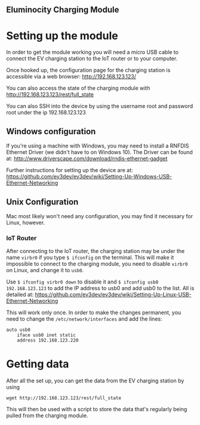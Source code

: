 Eluminocity Charging Module
---

# Setting up the module

In order to get the module working you will need a micro USB cable to connect the EV charging station to the IoT router or to your computer. 

Once hooked up, the configuration page for the charging station is accessible via a web browser: http://192.168.123.123/ 

You can also access the state of the charging module with http://192.168.123.123/rest/full_state

You can also SSH into the device by using the username root and password root under the ip 192.168.123.123

## Windows configuration

If you're using a machine with Windows, you may need to install a RNFDIS Ethernet Driver (we didn't have to on Windows 10). The Driver can be found at: http://www.driverscape.com/download/rndis-ethernet-gadget 

Further instructions for setting up the device are at: https://github.com/ev3dev/ev3dev/wiki/Setting-Up-Windows-USB-Ethernet-Networking

## Unix Configuration

Mac most likely won't need any configuration, you may find it necessary for Linux, however.

### IoT Router

After connecting to the IoT router, the charging station may be under the name ``virbr0`` if you type ``$ ifconfig`` on the terminal. This will make it impossible to connect to the charging module, you need to disable ``virbr0`` on Linux, and change it to ``usb0``.

Use ``$ ifconfig virbr0 down`` to disable it and ``$ ifconfig usb0 192.168.123.123`` to add the IP address to usb0 and add usb0 to the list. All is detailed at: https://github.com/ev3dev/ev3dev/wiki/Setting-Up-Linux-USB-Ethernet-Networking

This will work only once. In order to make the changes permanent, you need to change the ``/etc/network/interfaces`` and add the lines:

```
auto usb0
    iface usb0 inet static
    address 192.168.123.220
```

# Getting data

After all the set up, you can get the data from the EV charging station by using 

``wget http://192.168.123.123/rest/full_state``

This will then be used with a script to store the data that's regularly being pulled from the charging module.

